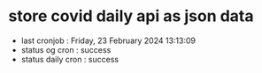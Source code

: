 # store covid daily api as json data

- last cronjob : Friday, 23 February 2024 13:13:09
- status og cron : success
- status daily cron : success
      
      